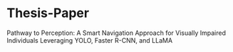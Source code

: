 # Thesis-Paper
Pathway to Perception: A Smart Navigation Approach for Visually Impaired Individuals Leveraging YOLO, Faster R-CNN, and LLaMA

